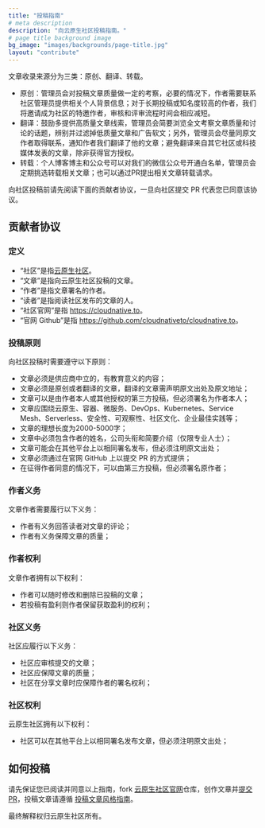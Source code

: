 ```yaml
---
title: "投稿指南"
# meta description
description: "向云原生社区投稿指南。"
# page title background image
bg_image: "images/backgrounds/page-title.jpg"
layout: "contribute"
---
```


文章收录来源分为三类：原创、翻译、转载。

- 原创：管理员会对投稿文章质量做一定的考察，必要的情况下，作者需要联系社区管理员提供相关个人背景信息；对于长期投稿或知名度较高的作者，我们将邀请成为社区的特邀作者，审核和评审流程时间会相应减短。
- 翻译：鼓励多提供高质量文章线索，管理员会简要浏览全文考察文章质量和讨论的话题，辨别并过滤掉低质量文章和广告软文；另外，管理员会尽量同原文作者取得联系，通知作者我们翻译了他的文章；避免翻译来自其它社区或科技媒体发表的文章，除非获得官方授权。
- 转载：个人博客博主和公众号可以对我们的微信公众号开通白名单，管理员会定期挑选转载相关文章；也可以通过PR提出相关文章转载请求。

向社区投稿前请先阅读下面的贡献者协议，一旦向社区提交 PR 代表您已同意该协议。

## 贡献者协议

### 定义

- “社区”是指[云原生社区](https://cloudnative.to)。
- “文章”是指向云原生社区投稿的文章。
- “作者”是指文章署名的作者。
- “读者”是指阅读社区发布的文章的人。
- “社区官网”是指 <https://cloudnative.to>。
- “官网 Github”是指 <https://github.com/cloudnativeto/cloudnative.to>。

### 投稿原则

向社区投稿时需要遵守以下原则：

- 文章必须是供应商中立的，有教育意义的内容；
- 文章必须是原创或者翻译的文章，翻译的文章需声明原文出处及原文地址；
- 文章可以是由作者本人或其他授权的第三方投稿，但必须署名为作者本人；
- 文章应围绕云原生、容器、微服务、DevOps、Kubernetes、Service Mesh、Serverless、安全性、可观察性、社区文化、企业最佳实践等；
- 文章的理想长度为2000-5000字；
- 文章中必须包含作者的姓名，公司头衔和简要介绍（仅限专业人士）；
- 文章可能会在其他平台上以相同署名发布，但必须注明原文出处；
- 文章必须通过在官网 GitHub 上以提交 PR 的方式提供；
- 在征得作者同意的情况下，可以由第三方投稿，但必须署名原作者；

### 作者义务

文章作者需要履行以下义务：

- 作者有义务回答读者对文章的评论；
- 作者有义务保障文章的质量；

### 作者权利

文章作者拥有以下权利：

- 作者可以随时修改和删除已投稿的文章；
- 若投稿有盈利则作者保留获取盈利的权利；

### 社区义务

社区应履行以下义务：

- 社区应审核提交的文章；
- 社区应保障文章的质量；
- 社区在分享文章时应保障作者的署名权利；

### 社区权利

云原生社区拥有以下权利：

- 社区可以在其他平台上以相同署名发布文章，但必须注明原文出处；

## 如何投稿

请先保证您已阅读并同意以上指南，fork [云原生社区官网](https://github.com/cloudnativeto/cloudnative.to)仓库，创作文章并[提交 PR](https://github.com/cloudnativeto/cloudnative.to/pulls)，投稿文章请遵循 [投稿文章风格指南](https://github.com/cloudnativeto/cloudnative.to/blob/master/STYLE.md)。

最终解释权归云原生社区所有。

